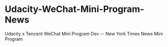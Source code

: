 # Udacity-WeChat-Mini-Program-News
Udacity x Tencent WeChat Mini Program Dev -- New York Times News Mini Program
